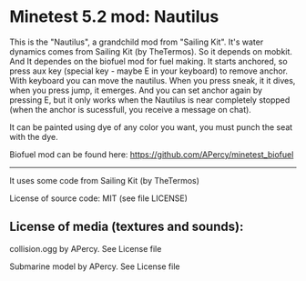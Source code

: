 Minetest 5.2 mod: Nautilus
========================================

This is the "Nautilus", a grandchild mod from "Sailing Kit".
It's water dynamics comes from Sailing Kit (by TheTermos). So it depends on mobkit. And It dependes on the biofuel mod for fuel making.
It starts anchored, so press aux key (special key - maybe E in your keyboard) to remove anchor. With keyboard you can move the nautilus. When you press sneak, it it dives, when you press jump, it emerges. And you can set anchor again by pressing E, but it only works when the Nautilus is near completely stopped (when the anchor is sucessfull, you receive a message on chat).

It can be painted using dye of any color you want, you must punch the seat with the dye.


Biofuel mod can be found here: https://github.com/APercy/minetest_biofuel

-----------------------
It uses some code from Sailing Kit (by TheTermos)

License of source code:
MIT (see file LICENSE) 

License of media (textures and sounds):
---------------------------------------
collision.ogg by APercy. See License file

Submarine model by APercy. See License file

